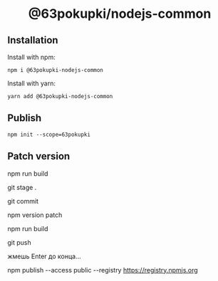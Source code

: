 # <div align="center">@63pokupki/nodejs-common<div>

## Installation
Install with npm:
```
npm i @63pokupki-nodejs-common
```
Install with yarn:
```
yarn add @63pokupki-nodejs-common
```

## Publish
```
npm init --scope=63pokupki
```

## Patch version

npm run build

git stage .

git commit

npm version patch

npm run build

git push

жмешь Enter до конца...

npm publish --access public --registry https://registry.npmjs.org
